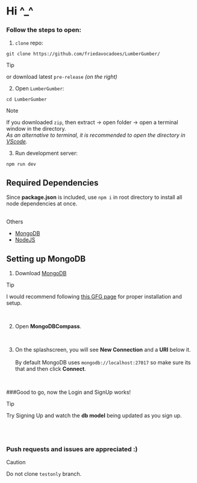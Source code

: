 # Hi ^_^

### Follow the steps to open:

1. `clone` repo:
  ```
  git clone https://github.com/friedavocadoes/LumberGumber/
  ```
  >[!TIP]
  > or download latest `pre-release` *(on the right)*

2. Open `LumberGumber`:
  ```
  cd LumberGumber
  ```
   
  >[!NOTE]
  >If you downloaded `zip`, then extract → open folder → open a terminal window in the directory.<br>
  >*As an alternative to terminal, it is recommended to open the directory in [VScode](https://code.visualstudio.com/download).*

3. Run development server:
  ```
  npm run dev
  ```


## Required Dependencies

Since **package.json** is included, use `npm i` in root directory to install all node dependencies at once.

<br>
Others<br>    
  
- [MongoDB](https://www.mongodb.com/docs/manual/installation/)
- [NodeJS](https://nodejs.org/en/download)


## Setting up MongoDB

1. Download [MongoDB](https://www.mongodb.com/docs/manual/installation/)
>[!TIP]
>I would recommend following [this GFG page](https://www.geeksforgeeks.org/how-to-install-mongodb-on-windows/) for proper installation and setup.
<br>


2. Open **MongoDBCompass**.

   
<br>


3. On the splashscreen, you will see **New Connection** and a **URI** below it.
   <br>
   <br>
   By default MongoDB uses `mongodb://localhost:27017` so make sure its that and then click **Connect**.

<br>

###Good to go, now the Login and SignUp works!

>[!TIP]
>Try Signing Up and watch the **db model** being updated as you sign up.

<br>
<br>


### Push requests and issues are appreciated :)

>[!CAUTION]
>Do not clone `testonly` branch.
